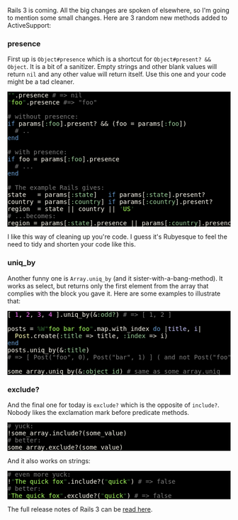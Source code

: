 Rails 3 is coming. All the big changes are spoken of elsewhere, so I'm going to mention some small changes. Here are 3 random new methods added to ActiveSupport:

### presence

First up is `Object#presence` which is a shortcut for `Object#present? && Object`. It is a bit of a sanitizer. Empty strings and other blank values will return `nil` and any other value will return itself. Use this one and your code might be a tad cleaner.

<pre style="background: #000000; color: #f6f3e8; font-family: Monaco, monospace" class="ir_black"><font color="#336633">&quot;&quot;</font>.presence <font color="#7c7c7c"># =&gt; nil</font>
<font color="#336633">&quot;</font><font color="#a8ff60">foo</font><font color="#336633">&quot;</font>.presence <font color="#7c7c7c">#=&gt; &quot;foo&quot;</font>

<font color="#7c7c7c"># without presence:</font>
<font color="#6699cc">if</font>&nbsp;params[<font color="#99cc99">:foo</font>].present? &amp;&amp; (foo = params[<font color="#99cc99">:foo</font>])
&nbsp;&nbsp;<font color="#7c7c7c"># ..</font>
<font color="#6699cc">end</font>

<font color="#7c7c7c"># with presence:</font>
<font color="#6699cc">if</font>&nbsp;foo = params[<font color="#99cc99">:foo</font>].presence
&nbsp;&nbsp;<font color="#7c7c7c"># ...</font>
<font color="#6699cc">end</font>

<font color="#7c7c7c"># The example Rails gives:</font>
state&nbsp;&nbsp; = params[<font color="#99cc99">:state</font>]&nbsp;&nbsp; <font color="#6699cc">if</font>&nbsp;params[<font color="#99cc99">:state</font>].present?
country = params[<font color="#99cc99">:country</font>] <font color="#6699cc">if</font>&nbsp;params[<font color="#99cc99">:country</font>].present?
region&nbsp;&nbsp;= state || country || <font color="#336633">'</font><font color="#a8ff60">US</font><font color="#336633">'</font>
<font color="#7c7c7c"># ...becomes:</font>
region = params[<font color="#99cc99">:state</font>].presence || params[<font color="#99cc99">:country</font>].presence || <font color="#336633">'</font><font color="#a8ff60">US</font><font color="#336633">'</font></pre>

I like this way of cleaning up you're code. I guess it's Rubyesque to feel the need to tidy and shorten your code like this.

### uniq_by

Another funny one is `Array.uniq_by` (and it sister-with-a-bang-method). It works as select, but returns only the first element from the array that complies with the block you gave it. Here are some examples to illustrate that:

<pre style="background: #000000; color: #f6f3e8; font-family: Monaco, monospace" class="ir_black">[&nbsp;<font color="#ff73fd">1</font>, <font color="#ff73fd">2</font>, <font color="#ff73fd">3</font>, <font color="#ff73fd">4</font>&nbsp;].uniq_by(&amp;<font color="#99cc99">:odd?</font>) <font color="#7c7c7c"># =&gt; [ 1, 2 ]</font>

posts = <font color="#336633">%W&quot;</font><font color="#a8ff60">foo bar foo</font><font color="#336633">&quot;</font>.map.with_index <font color="#6699cc">do</font>&nbsp;|<font color="#c6c5fe">title</font>, <font color="#c6c5fe">i</font>|
&nbsp;&nbsp;<font color="#ffffb6">Post</font>.create(<font color="#99cc99">:title</font>&nbsp;=&gt; title, <font color="#99cc99">:index</font>&nbsp;=&gt; i)
<font color="#6699cc">end</font>
posts.uniq_by(&amp;<font color="#99cc99">:title</font>)
<font color="#7c7c7c"># =&gt; [ Post(&quot;foo&quot;, 0), Post(&quot;bar&quot;, 1) ] ( and not Post(&quot;foo&quot;, 2) )</font>

some_array.uniq_by(&amp;<font color="#99cc99">:object_id</font>) <font color="#7c7c7c"># same as some_array.uniq</font></pre>

### exclude?

And the final one for today is `exclude?` which is the opposite of `include?`. Nobody likes the exclamation mark before predicate methods.

<pre style="background: #000000; color: #f6f3e8; font-family: Monaco, monospace" class="ir_black"><font color="#7c7c7c"># yuck:</font>
!some_array.include?(some_value)
<font color="#7c7c7c"># better:</font>
some_array.exclude?(some_value)</pre>

And it also works on strings:

<pre style="background: #000000; color: #f6f3e8; font-family: Monaco, monospace" class="ir_black"><font color="#7c7c7c"># even more yuck:</font>
!<font color="#336633">&quot;</font><font color="#a8ff60">The quick fox</font><font color="#336633">&quot;</font>.include?(<font color="#336633">&quot;</font><font color="#a8ff60">quick</font><font color="#336633">&quot;</font>) <font color="#7c7c7c"># =&gt; false</font>
<font color="#7c7c7c"># better:</font>
<font color="#336633">&quot;</font><font color="#a8ff60">The quick fox</font><font color="#336633">&quot;</font>.exclude?(<font color="#336633">&quot;</font><font color="#a8ff60">quick</font><font color="#336633">&quot;</font>) <font color="#7c7c7c"># =&gt; false</font></pre>

The full release notes of Rails 3 can be [read here](http://guides.rails.info/3_0_release_notes.html).
